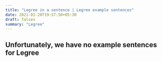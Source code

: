 ```yaml
---
title: "Legree in a sentence | Legree example sentences"
date: 2021-01-20T19:57:50+05:30
draft: falses
summary: "Legree"
---
```

## Unfortunately, we have no example sentences for Legree                 
